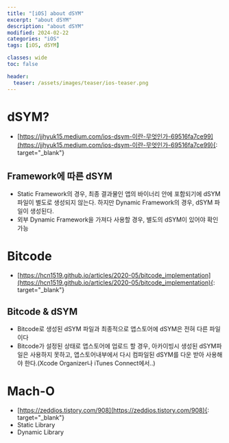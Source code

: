 ```yaml
---
title: "[iOS] about dSYM"
excerpt: "about dSYM"
description: "about dSYM"
modified: 2024-02-22
categories: "iOS"
tags: [iOS, dSYM]

classes: wide
toc: false

header:
  teaser: /assets/images/teaser/ios-teaser.png
---
```


# dSYM?
- [https://jjhyuk15.medium.com/ios-dsym-이란-무엇인가-69516fa7ce99](https://jjhyuk15.medium.com/ios-dsym-이란-무엇인가-69516fa7ce99){: target="_blank"}

## Framework에 따른 dSYM
- Static Framework의 경우, 최종 결과물인 앱의 바이너리 안에 포함되기에 dSYM 파일이 별도로 생성되지 않는다. 하지만 Dynamic Framework의 경우, dSYM 파일이 생성된다.
- 외부 Dynamic Framework을 가져다 사용할 경우, 별도의 dSYM이 있어야 확인 가능

# Bitcode
- [https://hcn1519.github.io/articles/2020-05/bitcode_implementation](https://hcn1519.github.io/articles/2020-05/bitcode_implementation){: target="_blank"}

## Bitcode & dSYM
- Bitcode로 생성된 dSYM 파일과 최종적으로 앱스토어에 dSYM은 전혀 다른 파일이다
- Bitcode가 설정된 상태로 앱스토어에 업로드 할 경우, 아카이빙시 생성된 dSYM파일은 사용하지 못하고, 앱스토어내부에서 다시 컴파일된 dSYM를 다운 받아 사용해야 한다.(Xcode Organizer나 iTunes Connect에서..)

# Mach-O
- [https://zeddios.tistory.com/908](https://zeddios.tistory.com/908){: target="_blank"}
- Static Library
- Dynamic Library
